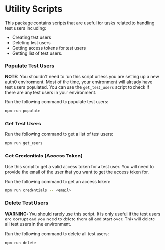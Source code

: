 # Utility Scripts

This package contains scripts that are useful for tasks related to handling test users including:
- Creating test users
- Deleting test users
- Getting access tokens for test users
- Getting list of test users.

### Populate Test Users

**NOTE:** You shouldn't need to run this script unless you are setting up a new auth0 environment. Most of the time,
your environment will already have test users populated. You can use the `get_test_users` script to check if there
are any test users in your environment.

Run the following command to populate test users:
```bash
npm run populate
```

### Get Test Users

Run the following command to get a list of test users:
```bash
npm run get_users
```

### Get Credentials (Access Token)

Use this script to get a valid access token for a test user. You will need to provide the email of the user
that you want to get the access token for.

Run the following command to get an access token:
```bash
npm run credentials -- <email>
```

### Delete Test Users

**WARNING:** You should rarely use this script. It is only useful if the test users are corrupt and you need to 
delete them all and start over. This will delete all test users in the environment.

Run the following command to delete all test users:
```bash
npm run delete
```
